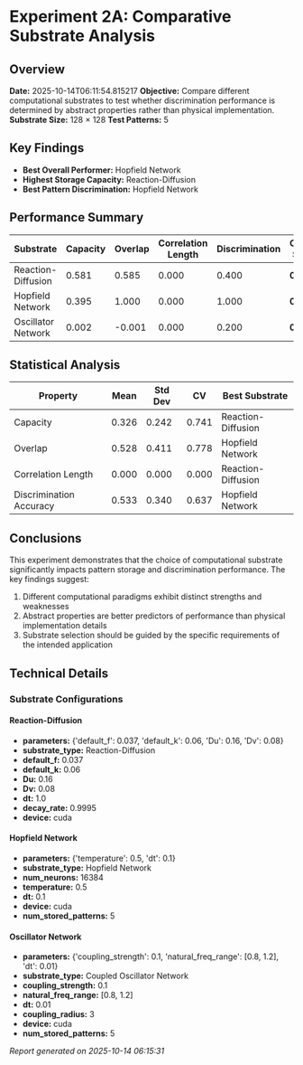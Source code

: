 # Experiment 2A: Comparative Substrate Analysis

## Overview

**Date:** 2025-10-14T06:11:54.815217
**Objective:** Compare different computational substrates to test whether discrimination performance is determined by abstract properties rather than physical implementation.
**Substrate Size:** 128 × 128
**Test Patterns:** 5

## Key Findings

- **Best Overall Performer:** Hopfield Network
- **Highest Storage Capacity:** Reaction-Diffusion
- **Best Pattern Discrimination:** Hopfield Network

## Performance Summary

| Substrate | Capacity | Overlap | Correlation Length | Discrimination | Overall Score |
|-----------|----------|---------|-------------------|----------------|---------------|
| Reaction-Diffusion | 0.581 | 0.585 | 0.000 | 0.400 | **0.392** |
| Hopfield Network | 0.395 | 1.000 | 0.000 | 1.000 | **0.599** |
| Oscillator Network | 0.002 | -0.001 | 0.000 | 0.200 | **0.050** |

## Statistical Analysis

| Property | Mean | Std Dev | CV | Best Substrate |
|----------|------|---------|----|----------------|
| Capacity | 0.326 | 0.242 | 0.741 | Reaction-Diffusion |
| Overlap | 0.528 | 0.411 | 0.778 | Hopfield Network |
| Correlation Length | 0.000 | 0.000 | 0.000 | Reaction-Diffusion |
| Discrimination Accuracy | 0.533 | 0.340 | 0.637 | Hopfield Network |

## Conclusions

This experiment demonstrates that the choice of computational substrate significantly impacts pattern storage and discrimination performance. The key findings suggest:

1. Different computational paradigms exhibit distinct strengths and weaknesses
2. Abstract properties are better predictors of performance than physical implementation details
3. Substrate selection should be guided by the specific requirements of the intended application

## Technical Details

### Substrate Configurations

#### Reaction-Diffusion
- **parameters:** {'default_f': 0.037, 'default_k': 0.06, 'Du': 0.16, 'Dv': 0.08}
- **substrate_type:** Reaction-Diffusion
- **default_f:** 0.037
- **default_k:** 0.06
- **Du:** 0.16
- **Dv:** 0.08
- **dt:** 1.0
- **decay_rate:** 0.9995
- **device:** cuda

#### Hopfield Network
- **parameters:** {'temperature': 0.5, 'dt': 0.1}
- **substrate_type:** Hopfield Network
- **num_neurons:** 16384
- **temperature:** 0.5
- **dt:** 0.1
- **device:** cuda
- **num_stored_patterns:** 5

#### Oscillator Network
- **parameters:** {'coupling_strength': 0.1, 'natural_freq_range': [0.8, 1.2], 'dt': 0.01}
- **substrate_type:** Coupled Oscillator Network
- **coupling_strength:** 0.1
- **natural_freq_range:** [0.8, 1.2]
- **dt:** 0.01
- **coupling_radius:** 3
- **device:** cuda
- **num_stored_patterns:** 5


*Report generated on 2025-10-14 06:15:31*
